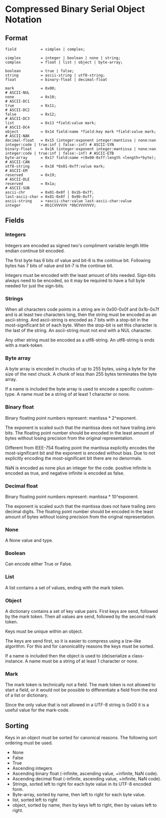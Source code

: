# Compressed Binary Serial Object Notation

## Format

```
field           = simplex | complex;

simplex         = integer | boolean | none | string;
complex         = float | list | object | byte-array;

boolean         = true | false;
string          = ascii-string | utf8-string;
float           = binary-float | decimal-float

mark            = 0x00;                                                                                    # ASCII-NUL
none            = 0x10;                                                                                    # ASCII-DC1
true            = 0x11;                                                                                    # ASCII-DC2
false           = 0x12;                                                                                    # ASCII-DC3
list            = 0x13 *field:value mark;                                                                  # ASCII-DC4
object          = 0x14 field:name *field:key mark *field:value mark;                                       # ASCII-NAK
decimal-float   = 0x15 (integer:exponent integer:mantissa | none:nan integer:code | true:inf | false:-inf) # ASCII-SYN
binary-float    = 0x16 (integer:exponent integer:mantissa | none:nan integer:code | true:inf | false:-inf) # ASCII-ETB
byte-array      = 0x17 field:name +(0x00-0xff:length <length>*byte);                                       # ASCII-CAN
utf8-string     = 0x18 *0x01-0xff:value mark;                                                              # ASCII-EM
reserved        = 0x19;                                                                                    # ASCII-DLE
reserved        = 0x1a;                                                                                    # ASCII-SUB
ascii-chr       = 0x01-0x0f | 0x1b-0x7f;
last-ascii-char = 0x81-0x8f | 0x9b-0xff;
ascii-string    = +ascii-char:value last-ascii-char:value
integer         = 0b1CVVVVVV *0bCVVVVVVV;
```

## Fields

### Integers
Integers are encoded as signed two's compliment variable length little endian
continue bit encoded.

The first byte has 6 bits of value and bit-6 is the continue bit. Following
bytes has 7 bits of value and bit-7 is the continue bit.

Integers must be encoded with the least amount of bits needed. Sign-bits always
need to be encoded, so it may be required to have a full byte needed for
just the sign-bits.

### Strings
When all characters code points in a string are in 0x00-0x0f and 0x1b-0x7f and
is at least two characters long, then the string must be encoded as an
ascii-string. And ascii-string is encoded as 7 bits with a stop-bit in
the most-significant bit of each byte. When the stop-bit is set this
character is the last of the string. An ascii-string must not end with a
NUL character.

Any other string must be encoded as a utf8-string. An utf8-string is
ends with a mark-token.

### Byte array
A byte array is encoded in chucks of up to 255 bytes, using a byte for the size
of the next chuck. A chunk of less than 255 bytes terminates the byte array.

If a name is included the byte array is used to encode a specific custom-type.
A name must be a string of at least 1 character or none.

### Binary float
Binary floating point numbers represent: mantissa * 2^exponent.

The exponent is scaled such that the mantissa does not have trailing zero bits.
The floating point number should be encoded in the least amount of bytes without
losing precision from the original representation.

Different from IEEE-754 floating point the mantissa explicitly encodes
the most-significant bit and the exponent is encoded without bias. Due to
not explicitly encoding the most-significant bit there are no denormals.

NaN is encoded as none plus an integer for the code.
positive infinite is encoded as true, and negative infinite is encoded as false.

### Decimal float
Binary floating point numbers represent: mantissa * 10^exponent.

The exponent is scaled such that the mantissa does not have trailing zero decimal
digits. The floating point number should be encoded in the least amount of bytes
without losing precision from the original representation.

### None
A None value and type.

### Boolean
Can encode either True or False.

### List
A list contains a set of values, ending with the mark token.

### Object
A dictionary contains a set of key value pairs. First keys are send,
followed by the mark token. Then all values are send, followed by the second
mark token.

Keys must be unique within an object.

The keys are send first, so it is easier to compress using a lzw-like algorithm.
For this and for canonicallity reasons the keys must be sorted.

If a name is included then the object is used to (de)serialize a class-instance.
A name must be a string of at least 1 character or none.

### Mark
The mark token is technically not a field. The mark token is not allowed to start
a field, or it would not be possible to differentiate a field from the end of a list
or dictionary.

Since the only value that is not allowed in a UTF-8 string is 0x00 it is a useful
value for the mark-code.

## Sorting
Keys in an object must be sorted for canonical reasons. The following sort ordering
must be used.

* None
* False
* True
* Ascending integers
* Ascending binary float (-infinite, ascending value, +infinite, NaN code).
* Ascending decimal float (-infinite, ascending value, +infinite, NaN code).
* Strings, sorted left to right for each byte value in its UTF-8 encoded form.
* Byte-array, sorted by name, then left to right for each byte value.
* list, sorted left to right
* object, sorted by name, then by keys left to right, then by values left to right.

